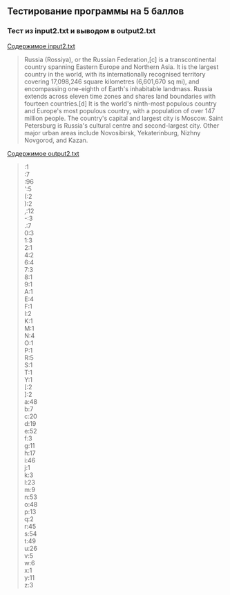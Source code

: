 ## Тестирование программы на 5 баллов

### Тест из input2.txt и выводом в output2.txt

[Содержимое input2.txt](https://github.com/ArtemFed/Operating-Systems-HW1/blob/main/tests/input2.txt)
> Russia (Rossiya), or the Russian Federation,[c] is a transcontinental country spanning Eastern
> Europe and Northern Asia.
> It is the largest country in the world, with its internationally recognised territory covering
> 17,098,246
> square kilometres (6,601,670 sq mi), and encompassing one-eighth of Earth's inhabitable landmass.
> Russia extends across eleven time zones and shares land boundaries with fourteen countries.[d]
> It is the world's ninth-most populous country and Europe's most populous country,
> with a population of over 147 million people. The country's capital and largest city is Moscow.
> Saint Petersburg is Russia's cultural centre and second-largest city.
> Other major urban areas include Novosibirsk, Yekaterinburg, Nizhny Novgorod, and Kazan.

[Содержимое output2.txt](https://github.com/ArtemFed/Operating-Systems-HW1/blob/main/code5/outputs/output2.txt)
> :1 </br>
> :7 </br>
> :96 </br>
> ':5 </br>
> (:2 </br>
> ):2 </br>
> ,:12 </br>
> -:3 </br>
> .:7 </br>
> 0:3 </br>
> 1:3 </br>
> 2:1 </br>
> 4:2 </br>
> 6:4 </br>
> 7:3 </br>
> 8:1 </br>
> 9:1 </br>
> A:1 </br>
> E:4 </br>
> F:1 </br>
> I:2 </br>
> K:1 </br>
> M:1 </br>
> N:4 </br>
> O:1 </br>
> P:1 </br>
> R:5 </br>
> S:1 </br>
> T:1 </br>
> Y:1 </br>
> [:2 </br>
> ]:2 </br>
> a:48 </br>
> b:7 </br>
> c:20 </br>
> d:19 </br>
> e:52 </br>
> f:3 </br>
> g:11 </br>
> h:17 </br>
> i:46 </br>
> j:1 </br>
> k:3 </br>
> l:23 </br>
> m:9 </br>
> n:53 </br>
> o:48 </br>
> p:13 </br>
> q:2 </br>
> r:45 </br>
> s:54 </br>
> t:49 </br>
> u:26 </br>
> v:5 </br>
> w:6 </br>
> x:1 </br>
> y:11 </br>
> z:3 </br>


